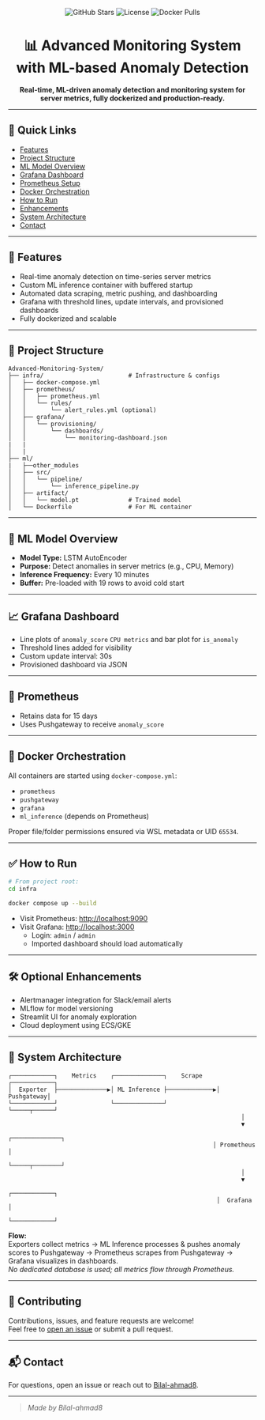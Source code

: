 <!-- PROJECT HEADER -->
<p align="center">
  <img src="https://img.shields.io/github/stars/Bilal-ahmad8/Advanced-Monitoring-System?style=flat-square" alt="GitHub Stars"/>
  <img src="https://img.shields.io/github/license/Bilal-ahmad8/Advanced-Monitoring-System?style=flat-square" alt="License"/>
  <img src="https://img.shields.io/docker/pulls/library/python?style=flat-square" alt="Docker Pulls"/>
</p>

<h1 align="center">📊 Advanced Monitoring System with ML-based Anomaly Detection</h1>
<p align="center"><b>Real-time, ML-driven anomaly detection and monitoring system for server metrics, fully dockerized and production-ready.</b></p>

---

## 🚦 Quick Links

- [Features](#-features)
- [Project Structure](#-project-structure)
- [ML Model Overview](#-ml-model-overview)
- [Grafana Dashboard](#-grafana-dashboard)
- [Prometheus Setup](#-prometheus)
- [Docker Orchestration](#-docker-orchestration)
- [How to Run](#-how-to-run)
- [Enhancements](#-optional-enhancements)
- [System Architecture](#-system-architecture)
- [Contact](#-contact)

---

## 🚀 Features

- Real-time anomaly detection on time-series server metrics
- Custom ML inference container with buffered startup
- Automated data scraping, metric pushing, and dashboarding
- Grafana with threshold lines, update intervals, and provisioned dashboards
- Fully dockerized and scalable

---

## 🧱 Project Structure

```
Advanced-Monitoring-System/
├── infra/                        # Infrastructure & configs
│   ├── docker-compose.yml
│   ├── prometheus/
│   │   ├── prometheus.yml
│   │   └── rules/
│   │       └── alert_rules.yml (optional)
│   ├── grafana/
│   │   └── provisioning/
│   │       └── dashboards/
│   │           └── monitoring-dashboard.json
|   |
│   |
├── ml/
|   ├──other_modules
│   ├── src/
│   │   └── pipeline/
│   │       └── inference_pipeline.py
│   ├── artifact/
│   │   └── model.pt              # Trained model
│   └── Dockerfile                # For ML container
```

---

## 🧠 ML Model Overview

- **Model Type:** LSTM AutoEncoder
- **Purpose:** Detect anomalies in server metrics (e.g., CPU, Memory)
- **Inference Frequency:** Every 10 minutes
- **Buffer:** Pre-loaded with 19 rows to avoid cold start

---

## 📈 Grafana Dashboard

- Line plots of `anomaly_score` `CPU metrics` and bar plot for `is_anomaly`
- Threshold lines added for visibility
- Custom update interval: 30s
- Provisioned dashboard via JSON

---

## 🔄 Prometheus

- Retains data for 15 days
- Uses Pushgateway to receive `anomaly_score`

---

## 🐳 Docker Orchestration

All containers are started using `docker-compose.yml`:

- `prometheus`
- `pushgateway`
- `grafana`
- `ml_inference` (depends on Prometheus)

Proper file/folder permissions ensured via WSL metadata or UID `65534`.

---

## ✅ How to Run

```bash
# From project root:
cd infra

docker compose up --build
```

- Visit Prometheus: [http://localhost:9090](http://localhost:9090)
- Visit Grafana: [http://localhost:3000](http://localhost:3000)
  - Login: `admin` / `admin`
  - Imported dashboard should load automatically

---

## 🛠 Optional Enhancements

- Alertmanager integration for Slack/email alerts
- MLflow for model versioning
- Streamlit UI for anomaly exploration
- Cloud deployment using ECS/GKE

---

## 📐 System Architecture


```
┌────────────┐    Metrics    ┌──────────────┐    Scrape    ┌────────────┐
│  Exporter  ├──────────────▶│ ML Inference ├─────────────▶│ Pushgateway│
└────────────┘               └──────────────┘              └─────┬──────┘
                                                                  │
                                                                  ▼
                                                          ┌──────────────┐
                                                          │ Prometheus   │
                                                          └─────┬────────┘
                                                                  │
                                                                  ▼
                                                           ┌────────────┐
                                                           │  Grafana   │
                                                           └────────────┘
```
**Flow:**  
Exporters collect metrics → ML Inference processes & pushes anomaly scores to Pushgateway → Prometheus scrapes from Pushgateway → Grafana visualizes in dashboards.  
_No dedicated database is used; all metrics flow through Prometheus._

---

## 🤝 Contributing

Contributions, issues, and feature requests are welcome!  
Feel free to [open an issue](https://github.com/Bilal-ahmad8/Advanced-Monitoring-System/issues) or submit a pull request.

---

## 📬 Contact

For questions, open an issue or reach out to [Bilal-ahmad8](https://github.com/Bilal-ahmad8).

---

> _Made by Bilal-ahmad8_
